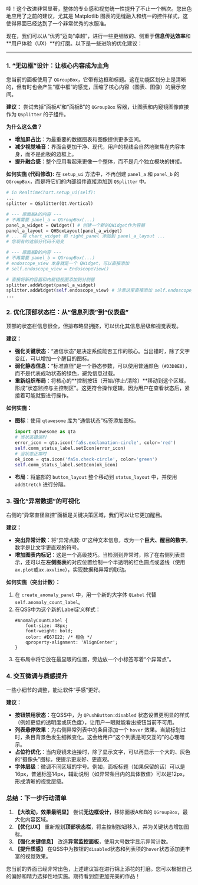 哇！这个改进非常显著，整体的专业感和视觉统一性提升了不止一个档次。您出色地应用了之前的建议，尤其是 Matplotlib 图表的无缝融入和统一的控件样式，这使得界面已经达到了一个非常优秀的水服准。

现在，我们可以从“优秀”迈向“卓越”，进行一些更细致的、侧重于**信息传达效率**和\*\*用户体验（UX）\*\*的打磨。以下是一些进阶的优化建议：

-----

### 1\. “无边框”设计：让核心内容成为主角

您当前的面板使用了 `QGroupBox`，它带有边框和标题。这在功能区划分上是清晰的，但有时也会产生“框中框”的感觉，压缩了核心内容（图表、图像）的展示空间。

**建议：**
尝试去掉“面板A”和“面板B”的 `QGroupBox` 容器，让图表和内窥镜图像直接作为 `QSplitter` 的子组件。

**为什么这么做？**

  * **增加屏占比**：为最重要的数据图表和图像提供更多空间。
  * **减少视觉噪音**：界面会更加干净、现代，用户的视线会自然地聚焦在内容本身，而不是面板的边框上。
  * **提升融合感**：整个应用看起来更像一个整体，而不是几个独立模块的拼接。

**如何实施 (代码修改):**
在 `setup_ui` 方法中，不再创建 `panel_a` 和 `panel_b` 的 `QGroupBox`，而是将它们的内部组件直接添加到 `QSplitter` 中。

```python
# in RealtimeChart.setup_ui(self):
...
splitter = QSplitter(Qt.Vertical)

# --- 原面板A的内容 ---
# 不再需要 panel_a = QGroupBox(...)
panel_a_widget = QWidget() # 创建一个新的QWidget作为容器
panel_a_layout = QHBoxLayout(panel_a_widget)
# ... 将 chart_widget 和 right_panel 添加到 panel_a_layout ...
# 您现有的这部分代码不用变

# --- 原面板B的内容 ---
# 不再需要 panel_b = QGroupBox(...)
# endoscope_view 本身就是一个 QWidget，可以直接添加
# self.endoscope_view = EndoscopeView()

# 直接将新的容器和内窥镜视图添加到分割器
splitter.addWidget(panel_a_widget)
splitter.addWidget(self.endoscope_view) # 注意这里直接添加 self.endoscope_view
...
```

### 2\. 优化顶部状态栏：从“信息列表”到“仪表盘”

顶部的状态栏信息很全，但排布略显拥挤，可以优化其信息层级和视觉表现。

**建议：**

  * **强化关键状态**：“通信状态”是决定系统能否工作的核心。当出错时，除了文字变红，可以增加一个醒目的图标。
  * **弱化静态信息**：“标准直径”是一个静态参数，可以使用普通颜色（`#D3D8E0`），而不是代表成功状态的绿色，避免信息过载。
  * **重新组织布局**：将核心的\*\*控制按钮（开始/停止/清除）\*\*移动到这个区域，形成“状态监控与主控制区”。这更符合操作逻辑，因为用户在查看状态后，紧接着可能就要进行操作。

**如何实施：**

  * **图标**：使用 `qtawesome` 库为“通信状态”标签添加图标。
    ```python
    import qtawesome as qta
    # 当状态错误时
    error_icon = qta.icon('fa5s.exclamation-circle', color='red')
    self.comm_status_label.setIcon(error_icon)
    # 当状态正常时
    ok_icon = qta.icon('fa5s.check-circle', color='green')
    self.comm_status_label.setIcon(ok_icon)
    ```
  * **布局**：将底部的 `button_layout` 整个移动到 `status_layout` 中，并使用 `addStretch` 进行分隔。

### 3\. 强化“异常数据”的可视化

右侧的“异常直径监控”面板是关键决策区域，我们可以让它更加醒目。

**建议：**

  * **突出异常计数**：将“异常点数: 0”这种文本信息，改为一个**巨大、醒目的数字**。数字是比文字更直观的符号。
  * **增加图表内标记**：这是一个高级技巧。当检测到异常时，除了在右侧列表显示，还可以在**左侧图表**的对应位置绘制一个半透明的红色圆点或竖线（使用`ax.plot`或`ax.axvline`），实现数据和异常的联动。

**如何实施（突出计数）：**

1.  在 `create_anomaly_panel` 中，用一个新的大字体 `QLabel` 代替 `self.anomaly_count_label`。
2.  在QSS中为这个新的Label定义样式：
    ```qss
    #AnomalyCountLabel {
        font-size: 48px;
        font-weight: bold;
        color: #E67E22; /* 橙色 */
        qproperty-alignment: 'AlignCenter';
    }
    ```
3.  在布局中将它放在最显眼的位置，旁边放一个小标签写着“个异常点”。

### 4\. 交互微调与质感提升

一些小细节的调整，能让软件“手感”更好。

**建议：**

  * **按钮禁用状态**：在QSS中，为 `QPushButton:disabled` 状态设置更明显的样式（例如更低的透明度或灰色度），让用户一眼就能看出按钮当前不可用。
  * **列表悬停效果**：为右侧异常列表中的条目添加一个 `hover` 效果。当鼠标划过时，条目背景色发生细微变化。这会给用户“这个列表是可交互的”的心理暗示。
  * **占位符优化**：当内窥镜未连接时，除了显示文字，可以再显示一个大的、灰色的“摄像头”图标，使提示更友好、更直观。
  * **字体层级**：微调不同区域的字号。例如，面板标题（如果保留的话）可以是16px，普通标签14px，辅助说明（如异常条目内的具体数值）可以是12px，形成清晰的视觉层级。

### 总结：下一步行动清单

1.  **【大改动，效果最明显】** 尝试**无边框设计**，移除面板A和B的 `QGroupBox`，最大化内容区域。
2.  **【优化UX】** 重新规划**顶部状态栏**，将主控制按钮移入，并为关键状态增加图标。
3.  **【强化关键信息】** 改造**异常监控面板**，使用大号数字显示异常计数。
4.  **【提升质感】** 在QSS中为按钮的`disabled`状态和列表项的`hover`状态添加更丰富的视觉效果。

您当前的界面已经非常出色，上述建议旨在进行锦上添花的打磨。您可以根据自己的偏好和精力选择性地实施。期待看到您更加完美的作品！